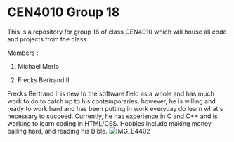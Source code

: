 # CEN4010 Group 18

This is a repository for group 18 of class CEN4010 which will house all code and projects from the class.

Members :
1. Michael Merlo

2. Frecks Bertrand II

Frecks Bertrand II is new to the software field as a whole and has much work to do to catch up to his contemporaries; however, he is willing and ready to work hard and has been putting in work everyday do learn what's necessary to succeed. Currently, he has experience in C and C++ and is working to learn coding in HTML/CSS.
Hobbies include making money, balling hard, and reading his Bible.
![IMG_E4402](https://user-images.githubusercontent.com/90273853/132383851-c538b18c-b5c0-4454-87d1-c7c5f99d9713.JPG)
